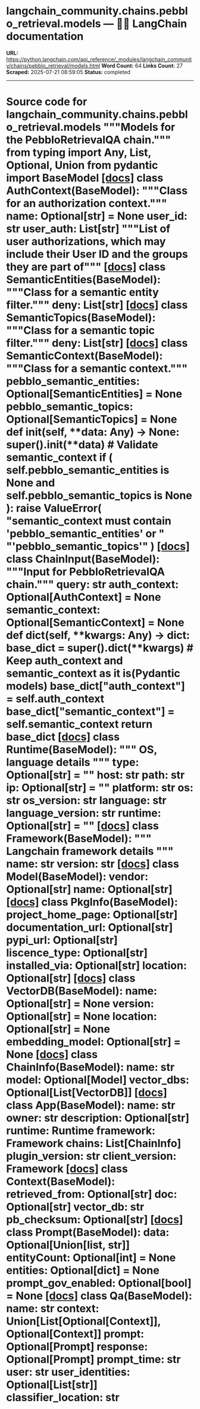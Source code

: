# langchain_community.chains.pebblo_retrieval.models — 🦜🔗 LangChain  documentation

**URL:** https://python.langchain.com/api_reference/_modules/langchain_community/chains/pebblo_retrieval/models.html
**Word Count:** 64
**Links Count:** 27
**Scraped:** 2025-07-21 08:59:05
**Status:** completed

---

# Source code for langchain\_community.chains.pebblo\_retrieval.models               """Models for the PebbloRetrievalQA chain."""          from typing import Any, List, Optional, Union          from pydantic import BaseModel                              [[docs]](https://python.langchain.com/api_reference/community/chains/langchain_community.chains.pebblo_retrieval.models.AuthContext.html#langchain_community.chains.pebblo_retrieval.models.AuthContext)     class AuthContext(BaseModel):         """Class for an authorization context."""              name: Optional[str] = None         user_id: str         user_auth: List[str]         """List of user authorizations, which may include their User ID and          the groups they are part of"""                                             [[docs]](https://python.langchain.com/api_reference/community/chains/langchain_community.chains.pebblo_retrieval.models.SemanticEntities.html#langchain_community.chains.pebblo_retrieval.models.SemanticEntities)     class SemanticEntities(BaseModel):         """Class for a semantic entity filter."""              deny: List[str]                                             [[docs]](https://python.langchain.com/api_reference/community/chains/langchain_community.chains.pebblo_retrieval.models.SemanticTopics.html#langchain_community.chains.pebblo_retrieval.models.SemanticTopics)     class SemanticTopics(BaseModel):         """Class for a semantic topic filter."""              deny: List[str]                                             [[docs]](https://python.langchain.com/api_reference/community/chains/langchain_community.chains.pebblo_retrieval.models.SemanticContext.html#langchain_community.chains.pebblo_retrieval.models.SemanticContext)     class SemanticContext(BaseModel):         """Class for a semantic context."""              pebblo_semantic_entities: Optional[SemanticEntities] = None         pebblo_semantic_topics: Optional[SemanticTopics] = None              def __init__(self, **data: Any) -> None:             super().__init__(**data)                  # Validate semantic_context             if (                 self.pebblo_semantic_entities is None                 and self.pebblo_semantic_topics is None             ):                 raise ValueError(                     "semantic_context must contain 'pebblo_semantic_entities' or "                     "'pebblo_semantic_topics'"                 )                                             [[docs]](https://python.langchain.com/api_reference/community/chains/langchain_community.chains.pebblo_retrieval.models.ChainInput.html#langchain_community.chains.pebblo_retrieval.models.ChainInput)     class ChainInput(BaseModel):         """Input for PebbloRetrievalQA chain."""              query: str         auth_context: Optional[AuthContext] = None         semantic_context: Optional[SemanticContext] = None              def dict(self, **kwargs: Any) -> dict:             base_dict = super().dict(**kwargs)             # Keep auth_context and semantic_context as it is(Pydantic models)             base_dict["auth_context"] = self.auth_context             base_dict["semantic_context"] = self.semantic_context             return base_dict                                             [[docs]](https://python.langchain.com/api_reference/community/chains/langchain_community.chains.pebblo_retrieval.models.Runtime.html#langchain_community.chains.pebblo_retrieval.models.Runtime)     class Runtime(BaseModel):         """         OS, language details         """              type: Optional[str] = ""         host: str         path: str         ip: Optional[str] = ""         platform: str         os: str         os_version: str         language: str         language_version: str         runtime: Optional[str] = ""                                             [[docs]](https://python.langchain.com/api_reference/community/chains/langchain_community.chains.pebblo_retrieval.models.Framework.html#langchain_community.chains.pebblo_retrieval.models.Framework)     class Framework(BaseModel):         """         Langchain framework details         """              name: str         version: str                                             [[docs]](https://python.langchain.com/api_reference/community/chains/langchain_community.chains.pebblo_retrieval.models.Model.html#langchain_community.chains.pebblo_retrieval.models.Model)     class Model(BaseModel):         vendor: Optional[str]         name: Optional[str]                                             [[docs]](https://python.langchain.com/api_reference/community/chains/langchain_community.chains.pebblo_retrieval.models.PkgInfo.html#langchain_community.chains.pebblo_retrieval.models.PkgInfo)     class PkgInfo(BaseModel):         project_home_page: Optional[str]         documentation_url: Optional[str]         pypi_url: Optional[str]         liscence_type: Optional[str]         installed_via: Optional[str]         location: Optional[str]                                             [[docs]](https://python.langchain.com/api_reference/community/chains/langchain_community.chains.pebblo_retrieval.models.VectorDB.html#langchain_community.chains.pebblo_retrieval.models.VectorDB)     class VectorDB(BaseModel):         name: Optional[str] = None         version: Optional[str] = None         location: Optional[str] = None         embedding_model: Optional[str] = None                                             [[docs]](https://python.langchain.com/api_reference/community/chains/langchain_community.chains.pebblo_retrieval.models.ChainInfo.html#langchain_community.chains.pebblo_retrieval.models.ChainInfo)     class ChainInfo(BaseModel):         name: str         model: Optional[Model]         vector_dbs: Optional[List[VectorDB]]                                             [[docs]](https://python.langchain.com/api_reference/community/chains/langchain_community.chains.pebblo_retrieval.models.App.html#langchain_community.chains.pebblo_retrieval.models.App)     class App(BaseModel):         name: str         owner: str         description: Optional[str]         runtime: Runtime         framework: Framework         chains: List[ChainInfo]         plugin_version: str         client_version: Framework                                             [[docs]](https://python.langchain.com/api_reference/community/chains/langchain_community.chains.pebblo_retrieval.models.Context.html#langchain_community.chains.pebblo_retrieval.models.Context)     class Context(BaseModel):         retrieved_from: Optional[str]         doc: Optional[str]         vector_db: str         pb_checksum: Optional[str]                                             [[docs]](https://python.langchain.com/api_reference/community/chains/langchain_community.chains.pebblo_retrieval.models.Prompt.html#langchain_community.chains.pebblo_retrieval.models.Prompt)     class Prompt(BaseModel):         data: Optional[Union[list, str]]         entityCount: Optional[int] = None         entities: Optional[dict] = None         prompt_gov_enabled: Optional[bool] = None                                             [[docs]](https://python.langchain.com/api_reference/community/chains/langchain_community.chains.pebblo_retrieval.models.Qa.html#langchain_community.chains.pebblo_retrieval.models.Qa)     class Qa(BaseModel):         name: str         context: Union[List[Optional[Context]], Optional[Context]]         prompt: Optional[Prompt]         response: Optional[Prompt]         prompt_time: str         user: str         user_identities: Optional[List[str]]         classifier_location: str